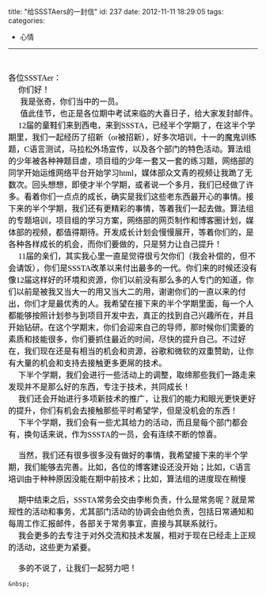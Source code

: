title: "给SSSTAers的一封信"
id: 237
date: 2012-11-11 18:29:05
tags: 
categories: 
- 心情
---

&nbsp;

<div>
	<span style="color: rgb(0, 0, 0); font-family: 'Microsoft YaHei UI'; text-align: -webkit-auto; font-size: medium;">各位SSSTAer：</span>
	<div style="color: rgb(0, 0, 0); font-family: 'Microsoft YaHei UI'; text-align: -webkit-auto; font-size: medium;">
		&nbsp; &nbsp; &nbsp;你们好！
	</div>
	<div style="color: rgb(0, 0, 0); font-family: 'Microsoft YaHei UI'; text-align: -webkit-auto; font-size: medium;">
		&nbsp; &nbsp; &nbsp; 我是张奇，你们当中的一员。
	</div>
	<div style="color: rgb(0, 0, 0); font-family: 'Microsoft YaHei UI'; text-align: -webkit-auto; font-size: medium;">
		&nbsp; &nbsp; &nbsp; 值此佳节，也正是各位期中考试来临的大喜日子，给大家发封邮件。
	</div>
	<div style="color: rgb(0, 0, 0); font-family: 'Microsoft YaHei UI'; text-align: -webkit-auto; font-size: medium;">
		&nbsp; &nbsp; &nbsp;12届的童鞋们来到西电，来到SSSTA，已经半个学期了，在这半个学期里，我们一起经历了招新（or被招新），好多次培训，十一的魔鬼训练题，C语言测试，马拉松外场宣传，以及各个部门的特色活动。算法组的少年被各种神题目虐，项目组的少年一套又一套的练习题，网络部的同学开始运维网络平台开始学习html，媒体部众文青的视频让我跪了无数次。回头想想，即使才半个学期，或者说一个多月，我们已经做了许多。看着你们一点点的成长，确实是我们这些老东西最开心的事情。接下来的半个学期，我们还有更精彩的事情，等着我们一起去做。算法组的专题培训，项目组的学习方案，网络部的网页制作和博客圈计划，媒体部的视频，都值得期待。开发成长计划会慢慢展开，等着你们的，是各种各样成长的机会，而你们要做的，只是努力让自己提升！
	</div>
	<!-- more -->
	<div style="color: rgb(0, 0, 0); font-family: 'Microsoft YaHei UI'; text-align: -webkit-auto; font-size: medium;">
		&nbsp; &nbsp; &nbsp;11届的亲们，其实我心里一直是觉得很亏欠你们（我会补偿的，但不会请饭），你们是SSSTA改革以来付出最多的一代。你们来的时候还没有像12届这样好的环境和资源，你们以前没有那么多的人专门的知道，你们以前是被我又当大一的用又当大二的用，谢谢你们的一直以来的付出，你们才是最优秀的人。我希望在接下来的半个学期里面，每一个人都能够按照计划参与到项目开发中去，真正的找到自己兴趣所在，并且开始钻研。在这个学期末，你们会迎来自己的导师，那时候你们需要的素质和技能很多，你们要抓住最近的时间，尽快的提升自己。不过好在，我们现在还是有相当的机会和资源，谷歌和微软的双重赞助，让你有大量的机会和支持去接触更多更屌的技术。
	</div>
	<div style="color: rgb(0, 0, 0); font-family: 'Microsoft YaHei UI'; text-align: -webkit-auto; font-size: medium;">
		&nbsp; &nbsp; &nbsp;下半个学期，我们会进行一些活动上的调整，取缔那些我们一路走来发现并不是那么好的东西，专注于技术，共同成长！
	</div>
	<div style="color: rgb(0, 0, 0); font-family: 'Microsoft YaHei UI'; text-align: -webkit-auto; font-size: medium;">
		&nbsp; &nbsp; &nbsp;我们还会开始进行多项新技术的推广，让我们的能力和眼光更快更好的提升，你们有机会去接触那些平时希望学，但是没机会的东西！
	</div>
	<div style="color: rgb(0, 0, 0); font-family: 'Microsoft YaHei UI'; text-align: -webkit-auto; font-size: medium;">
		&nbsp; &nbsp; &nbsp;下半个学期，我们会有一些尤其给力的活动，而且是每个部门都会有，换句话来说，作为SSSTA的一员，会有连续不断的惊喜。
	</div>
	<div style="color: rgb(0, 0, 0); font-family: 'Microsoft YaHei UI'; text-align: -webkit-auto; font-size: medium;">
		&nbsp; &nbsp; &nbsp;
	</div>
	<div style="color: rgb(0, 0, 0); font-family: 'Microsoft YaHei UI'; text-align: -webkit-auto; font-size: medium;">
		&nbsp; &nbsp; &nbsp;当然，我们还有很多很多没有做好的事情，我希望接下来的半个学期，我们能够去完善。比如，各位的博客建设还没开始；比如，C语言培训由于种种原因没能在期中前技术；比如，算法组的进度现在稍慢
	</div>
	<div style="color: rgb(0, 0, 0); font-family: 'Microsoft YaHei UI'; text-align: -webkit-auto; font-size: medium;">
		&nbsp; &nbsp; &nbsp;
	</div>
	<div style="color: rgb(0, 0, 0); font-family: 'Microsoft YaHei UI'; text-align: -webkit-auto; font-size: medium;">
		&nbsp; &nbsp; &nbsp;期中结束之后，SSSTA常务会交由李彬负责，什么是常务呢？就是常规性的活动和事务，尤其部门活动的协调会由他负责，包括日常通知和每周工作汇报邮件，各部关于常务事宜，直接与其联系就行。
	</div>
	<div style="color: rgb(0, 0, 0); font-family: 'Microsoft YaHei UI'; text-align: -webkit-auto; font-size: medium;">
		&nbsp;&nbsp;&nbsp;&nbsp;&nbsp;我会更多的去专注于对外交流和技术发展，相对于现在已经走上正规的活动，这些更为紧要。
	</div>
	<div style="color: rgb(0, 0, 0); font-family: 'Microsoft YaHei UI'; text-align: -webkit-auto; font-size: medium;">
		&nbsp; &nbsp; &nbsp;
	</div>
	<div style="color: rgb(0, 0, 0); font-family: 'Microsoft YaHei UI'; text-align: -webkit-auto; font-size: medium;">
		&nbsp; &nbsp; &nbsp;多的不说了，让我们一起努力吧！
	</div>
</div>

	&nbsp;